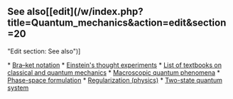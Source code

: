 ## See also[[edit](/w/index.php?title=Quantum\_mechanics&action=edit&section=20
"Edit section: See also")]

 \* [Bra–ket notation](/wiki/Bra%E2%80%93ket\_notation "Bra–ket notation")
 \* [Einstein's thought experiments](/wiki/Einstein%27s\_thought\_experiments "Einstein's thought experiments")
 \* [List of textbooks on classical and quantum mechanics](/wiki/List\_of\_textbooks\_on\_classical\_and\_quantum\_mechanics "List of textbooks on classical and quantum mechanics")
 \* [Macroscopic quantum phenomena](/wiki/Macroscopic\_quantum\_phenomena "Macroscopic quantum phenomena")
 \* [Phase-space formulation](/wiki/Phase-space\_formulation "Phase-space formulation")
 \* [Regularization (physics)](/wiki/Regularization\_\(physics\) "Regularization \(physics\)")
 \* [Two-state quantum system](/wiki/Two-state\_quantum\_system "Two-state quantum system")
